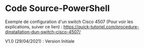 Code Source-PowerShell
=======================

Exemple de configuration d'un switch Cisco 4507 (Pour voir les explications, suiver ce lien) : https://quick-tutoriel.com/procedure-dinstallation-dun-switch-cisco-4507/

V1.0 (29/04/2021) : Version Initiale
